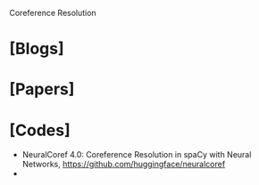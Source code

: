 Coreference Resolution

# [Blogs]

# [Papers]

# [Codes]
+ NeuralCoref 4.0: Coreference Resolution in spaCy with Neural Networks, https://github.com/huggingface/neuralcoref
+ 
